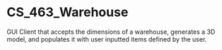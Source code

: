 # CS_463_Warehouse

GUI Client that accepts the dimensions of a warehouse, generates a 3D model, and populates it with user inputted items defined by the user.
